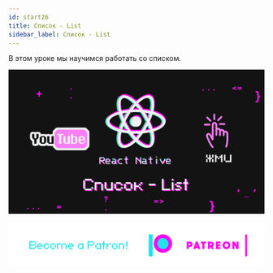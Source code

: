 ```yaml
---
id: start26
title: Список - List
sidebar_label: Список - List
---
```

В этом уроке мы научимся работать со списком.

[![Список - List](/img/start/26.gif)](https://youtu.be/EVOJpfQU3zE)

[![Become a Patron!](/img/logo/patreon.png)](https://www.patreon.com/bePatron?u=31769291)
